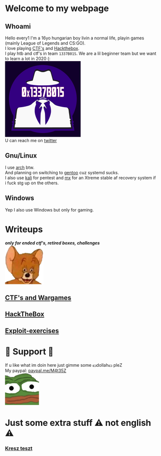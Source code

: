 # Welcome to my webpage


## Whoami

Hello every1 I'm a 16yo hungarian boy livin a normal life, playin games (mainly League of Legends and CS:GO).  
I love playing [CTF's](https://ctftime.org/) and [Hackthebox](https://www.hackthebox.eu/profile/112519).  
I play htb and ctf's in team `1337B01S`. We are a lil beginner team but we want to learn a lot in 2020 (:  
[![1337B01S](1337B015_250.png)](https://ctftime.org/team/107200)  
U can reach me on [twitter](https://twitter.com/szilak44)

## Gnu/Linux

I use [arch](https://archlinux.org) btw.  
And planning on switching to [gentoo](https://gentoo.org) cuz systemd sucks.  
I also use [kali](https://kali.org) for pentest and [mx](https://mxlinux.org) for an Xtreme stable af recovery system if i fuck stg up on the others.

## Windows

Yep I also use Windows but only for gaming.

# Writeups
***only for ended ctf's, retired boxes, challenges***  
![jerrywheeze](jerrywheeze.png)
## [CTF's and Wargames](writeups/ctf)
## [HackTheBox](writeups/htb)
## [Exploit-exercises](writeups/ee)

# 🤑 Support 🤑
If u like what im doin here just gimme some 💵dollah💵 pleZ  
My paypal: [paypal.me/M4t35Z](https://www.paypal.me/M4t35Z)  
![peepoU](peepoU.png)

# Just some extra stuff ⚠️ not english ⚠️
### [Kresz teszt](learn/kresz/index.html)


